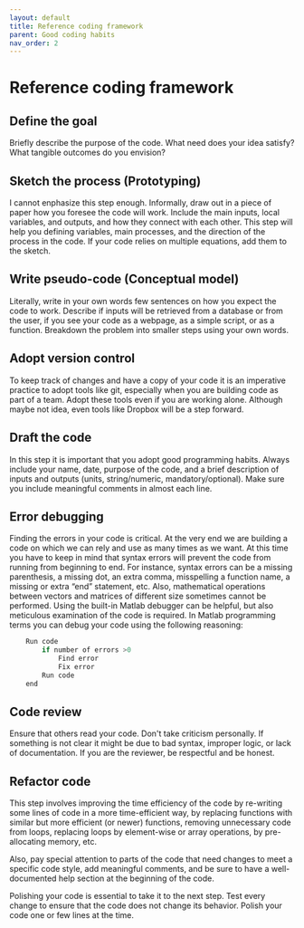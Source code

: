```yaml
---
layout: default
title: Reference coding framework
parent: Good coding habits
nav_order: 2
---
```


# Reference coding framework

## Define the goal
Briefly describe the purpose of the code. What need does your idea satisfy?
What tangible outcomes do you envision?

## Sketch the process (Prototyping)
I cannot enphasize this step enough. Informally, draw out in a piece of paper how you foresee the code will work. Include the main inputs, local variables, and outputs, and how they connect with each other. This step will help you defining variables, main processes, and the direction of the process in the
code. If your code relies on multiple equations, add them to the sketch.

## Write pseudo-code (Conceptual model)
Literally, write in your own words few sentences on how you expect the code to work. Describe if inputs will be retrieved from a database or from the user, if you see your code as a webpage, as
a simple script, or as a function. Breakdown the problem into smaller steps using your own words.

## Adopt version control
To keep track of changes and have a copy of your code it is an imperative practice to adopt tools like git, especially when you are building code as part of a team. Adopt these tools even if you are working alone. Although maybe not idea, even tools like Dropbox will be a step forward.

## Draft the code
In this step it is important that you adopt good programming habits. Always include your
name, date, purpose of the code, and a brief description of inputs and outputs (units,
string/numeric, mandatory/optional). Make sure you include meaningful comments in
almost each line.

## Error debugging
Finding the errors in your code is critical. At the very end we are building a code on
which we can rely and use as many times as we want. At this time you have to keep in
mind that syntax errors will prevent the code from running from beginning to end. For
instance, syntax errors can be a missing parenthesis, a missing dot, an extra comma,
misspelling a function name, a missing or extra “end” statement, etc. Also, mathematical
operations between vectors and matrices of different size sometimes cannot be
performed. Using the built-in Matlab debugger can be helpful, but also meticulous
examination of the code is required. In Matlab programming terms you can debug your
code using the following reasoning:

```python
    Run code
        if number of errors >0
            Find error
            Fix error
        Run code
    end
```

## Code review
Ensure that others read your code. Don't take criticism personally. If something is not clear it might be due to bad syntax, improper logic, or lack of documentation. If you are the reviewer, be respectful and be honest.

## Refactor code
This step involves improving the time efficiency of the code by re-writing some lines of code in a more time-efficient way, by replacing functions with similar but more efficient (or newer) functions, removing unnecessary code from loops, replacing loops by element-wise or array operations, by pre-allocating memory, etc. 

Also, pay special attention to parts of the code that need changes to meet a specific code style, add meaningful comments, and be sure to have a well-documented help section at the beginning of the code.

Polishing your code is essential to take it to the next step. Test every change to ensure that the code does not change its behavior. Polish your code one or few lines at the time.



